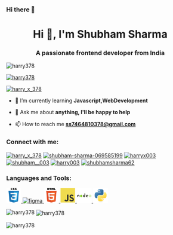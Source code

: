 ### Hi there 👋




<h1 align="center">Hi 👋, I'm Shubham Sharma</h1>
<h3 align="center">A passionate frontend developer from India</h3>

<p align="left"> <img src="https://komarev.com/ghpvc/?username=harry378&label=Profile%20views&color=0e75b6&style=flat" alt="harry378" /> </p>

<p align="left"> <a href="https://github.com/ryo-ma/github-profile-trophy"><img src="https://github-profile-trophy.vercel.app/?username=harry378&theme=juicyfresh" alt="harry378" /></a> </p>

<p align="left"> <a href="https://twitter.com/harry_x_378" target="blank"><img src="https://img.shields.io/twitter/follow/harry_x_378?logo=twitter&style=for-the-badge" alt="harry_x_378" /></a> </p>

- 🌱 I’m currently learning **Javascript,WebDevelopment**

- 💬 Ask me about **anything, I'll be happy to help**

- 📫 How to reach me **ss7464810378@gmail.com**

<h3 align="left">Connect with me:</h3>
<p align="left">
<a href="https://twitter.com/harry_x_378" target="blank"><img align="center" src="https://raw.githubusercontent.com/rahuldkjain/github-profile-readme-generator/master/src/images/icons/Social/twitter.svg" alt="harry_x_378" height="30" width="40" /></a>
<a href="https://linkedin.com/in/shubham-sharma-069585199" target="blank"><img align="center" src="https://raw.githubusercontent.com/rahuldkjain/github-profile-readme-generator/master/src/images/icons/Social/linked-in-alt.svg" alt="shubham-sharma-069585199" height="30" width="40" /></a>
<a href="https://fb.com/harryx003" target="blank"><img align="center" src="https://raw.githubusercontent.com/rahuldkjain/github-profile-readme-generator/master/src/images/icons/Social/facebook.svg" alt="harryx003" height="30" width="40" /></a>
<a href="https://instagram.com/shubham__003" target="blank"><img align="center" src="https://raw.githubusercontent.com/rahuldkjain/github-profile-readme-generator/master/src/images/icons/Social/instagram.svg" alt="shubham__003" height="30" width="40" /></a>
<a href="https://www.codechef.com/users/harry003" target="blank"><img align="center" src="https://cdn.jsdelivr.net/npm/simple-icons@3.1.0/icons/codechef.svg" alt="harry003" height="30" width="40" /></a>
<a href="https://auth.geeksforgeeks.org/user/shubhamsharma62" target="blank"><img align="center" src="https://raw.githubusercontent.com/rahuldkjain/github-profile-readme-generator/master/src/images/icons/Social/geeks-for-geeks.svg" alt="shubhamsharma62" height="30" width="40" /></a>
</p>

<h3 align="left">Languages and Tools:</h3>
<p align="left"> <a href="https://www.w3schools.com/css/" target="_blank" rel="noreferrer"> <img src="https://raw.githubusercontent.com/devicons/devicon/master/icons/css3/css3-original-wordmark.svg" alt="css3" width="40" height="40"/> </a> <a href="https://www.figma.com/" target="_blank" rel="noreferrer"> <img src="https://www.vectorlogo.zone/logos/figma/figma-icon.svg" alt="figma" width="40" height="40"/> </a> <a href="https://www.w3.org/html/" target="_blank" rel="noreferrer"> <img src="https://raw.githubusercontent.com/devicons/devicon/master/icons/html5/html5-original-wordmark.svg" alt="html5" width="40" height="40"/> </a> <a href="https://developer.mozilla.org/en-US/docs/Web/JavaScript" target="_blank" rel="noreferrer"> <img src="https://raw.githubusercontent.com/devicons/devicon/master/icons/javascript/javascript-original.svg" alt="javascript" width="40" height="40"/> </a> <a href="https://nodejs.org" target="_blank" rel="noreferrer"> <img src="https://raw.githubusercontent.com/devicons/devicon/master/icons/nodejs/nodejs-original-wordmark.svg" alt="nodejs" width="40" height="40"/> </a> <a href="https://www.python.org" target="_blank" rel="noreferrer"> <img src="https://raw.githubusercontent.com/devicons/devicon/master/icons/python/python-original.svg" alt="python" width="40" height="40"/> </a> </p>

<p><img align="left" src="https://github-readme-stats.vercel.app/api/top-langs?username=harry378&show_icons=true&locale=en&layout=compact" alt="harry378" /></p>

<p>&nbsp;<img align="center" src="https://github-readme-stats.vercel.app/api?username=harry378&show_icons=true&locale=en" alt="harry378" /></p>

<p><img align="center" src="https://github-readme-streak-stats.herokuapp.com/?user=harry378&" alt="harry378" /></p>
